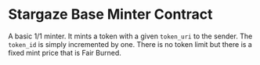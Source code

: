 # Stargaze Base Minter Contract

A basic 1/1 minter. It mints a token with a given `token_uri` to the sender. The `token_id` is simply incremented by one. There is no token limit but there is a fixed mint price that is Fair Burned.
